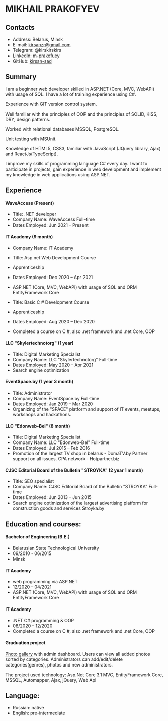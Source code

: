 # MIKHAIL PRAKOFYEV

## Contacts
- Address: Belarus, Minsk
- E-mail: kirsanzr@gmail.com
- Telegram: @kirskirskirs
- LinkedIn: [m-prakofuey](https://linkedin.com/in/m-prakofuey/)
- GitHub: [kirsan-sad](https://github.com/kirsan-sad/)

## Summary

I am a beginner web developer skilled in ASP.NET (Core, MVC, WebAPI) with usage of SQL. I have a lot of training
experience using C#.

Experience with GIT version control system.

Well familiar with the principles of OOP and the principles of SOLID, KISS, DRY, design patterns.

Worked with relational databases MSSQL, PostgreSQL.

Unit testing with MSUnit.

Knowledge of HTML5, CSS3, familiar with JavaScript (JQuery library, Ajax) and ReactJs(TypeScript).

I improve my skills of programming language С# every day. I want to participate in projects, gain experience in
web development and implement my knowledge in web applications using ASP.NET.

## Experience

#### WaveAccess (Present)
- Title: .NET developer
- Company Name: WaveAccess Full-time
- Dates Employed: Jun 2021 – Present

#### IT Academy (9 month)
- Company Name: IT Academy
- Title: Asp.net Web Development Course
- Apprenticeship
- Dates Employed: Dec 2020 – Apr 2021
- ASP.NET (Core, MVC, WebAPI) with usage of SQL and ORM EntityFramework Core

- Title: Basic C # Development Course
- Apprenticeship
- Dates Employed: Aug 2020 – Dec 2020
- Completed a course on C #, also .net framework and .net Core, OOP

#### LLC "Skylertechnotorg" (1 year)
- Title: Digital Marketing Specialist
- Company Name: LLC "Skylertechnotorg" Full-time
- Dates Employed: May 2020 – Apr 2021
- Search engine optimization

#### EventSpace.by (1 year 3 month)
- Title: Administrator
- Company Name: EventSpace.by Full-time
- Dates Employed: Jan 2019 – Mar 2020
- Organizing of the "SPACE" platform and support of IT events, meetups, workshops and hackathons.

#### LLC "Edonweb-Bel" (8 month)
- Title: Digital Marketing Specialist
- Company Name: LLC "Edonweb-Bel" Full-time
- Dates Employed: Jul 2015 – Feb 2016
- Promotion of the largest TV shop in belarus - DomaTV.by Partner support on all issues. CPA network - Hotpartner.biz

#### CJSC Editorial Board of the Bulletin "STROYKA" (2 year 1 month)
- Title: SEO specialist
- Company Name: CJSC Editorial Board of the Bulletin "STROYKA" Full-time
- Dates Employed: Jun 2013 – Jun 2015
- Search engine optimization of the largest advertising platform for construction goods and services Stroyka.by

## Education and courses:

#### Bachelor of Engineering (B.E.)
- Belarusian State Technological University
- 09/2010 - 06/2015
- Minsk

#### IT Academy
- web programming via ASP.NET 
- 12/2020 – 04/2021
- ASP.NET (Core, MVC, WebAPI) with usage of SQL and ORM EntityFramework Core

#### IT Academy
- .NET C# programming & OOP 
- 08/2020 – 12/2020
- Completed a course on C #, also .net framework and .net Core, OOP

#### Graduation project
[Photo gallery](https://github.com/kirsan-sad/GalleryApp) with admin dashboard. Users can view all added photos sorted by categories. Administrators can add/edit/delete categories(genres), photos and new administrators.

The project used technology: Asp.Net Core 3.1 MVC, EntityFramework Core, MSSQL, Automapper, Ajax, jQuery, Web Api

## Language:
- Russian: native
- English: pre-intermediate
